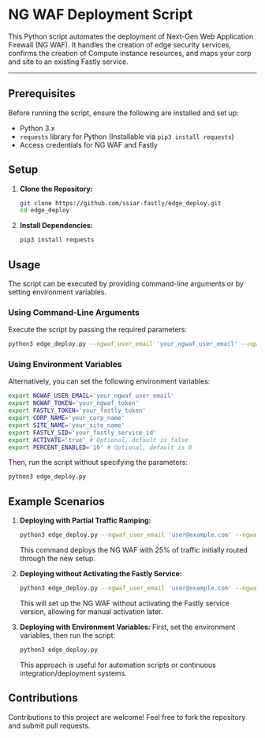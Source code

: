 # NG WAF Deployment Script

This Python script automates the deployment of Next-Gen Web Application Firewall (NG WAF). It handles the creation of edge security services, confirms the creation of Compute instance resources, and maps your corp and site to an existing Fastly service.

---

## Prerequisites

Before running the script, ensure the following are installed and set up:

- Python 3.x
- `requests` library for Python (Installable via `pip3 install requests`)
- Access credentials for NG WAF and Fastly

## Setup

1. **Clone the Repository:**
   ```bash
   git clone https://github.com/ssiar-fastly/edge_deploy.git
   cd edge_deploy
   ```

2. **Install Dependencies:**
   ```bash
   pip3 install requests
   ```

## Usage

The script can be executed by providing command-line arguments or by setting environment variables.

### Using Command-Line Arguments

Execute the script by passing the required parameters:

```bash
python3 edge_deploy.py --ngwaf_user_email 'your_ngwaf_user_email' --ngwaf_token 'your_ngwaf_token' --fastly_token 'your_fastly_token' --corp_name 'your_corp_name' --site_name 'your_site_name' --fastly_sid 'your_fastly_service_id' [--activate] [--percent_enabled <0-100>]
```

### Using Environment Variables

Alternatively, you can set the following environment variables:

```bash
export NGWAF_USER_EMAIL='your_ngwaf_user_email'
export NGWAF_TOKEN='your_ngwaf_token'
export FASTLY_TOKEN='your_fastly_token'
export CORP_NAME='your_corp_name'
export SITE_NAME='your_site_name'
export FASTLY_SID='your_fastly_service_id'
export ACTIVATE='true' # Optional, default is false
export PERCENT_ENABLED='10' # Optional, default is 0
```

Then, run the script without specifying the parameters:

```bash
python3 edge_deploy.py
```


## Example Scenarios

1. **Deploying with Partial Traffic Ramping:**
   ```bash
   python3 edge_deploy.py --ngwaf_user_email 'user@example.com' --ngwaf_token 'token123' --fastly_token 'fastlykey123' --corp_name 'MyCorp' --site_name 'MySite' --fastly_sid 'serviceID' --activate --percent_enabled 25
   ```
   This command deploys the NG WAF with 25% of traffic initially routed through the new setup.

2. **Deploying without Activating the Fastly Service:**
   ```bash
   python3 edge_deploy.py --ngwaf_user_email 'user@example.com' --ngwaf_token 'token123' --fastly_token 'fastlykey123' --corp_name 'MyCorp' --site_name 'MySite' --fastly_sid 'serviceID'
   ```
   This will set up the NG WAF without activating the Fastly service version, allowing for manual activation later.

3. **Deploying with Environment Variables:**
   First, set the environment variables, then run the script:
   ```bash
   python3 edge_deploy.py
   ```
   This approach is useful for automation scripts or continuous integration/deployment systems.


## Contributions

Contributions to this project are welcome! Feel free to fork the repository and submit pull requests.
